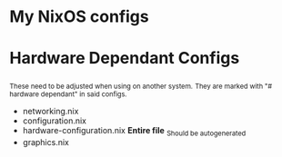 My NixOS configs
===

# Hardware Dependant Configs
<sub>These need to be adjusted when using on another system.</sub>
<sub>They are marked with "# hardware dependant" in said configs.</sub>
- networking.nix
- configuration.nix
- hardware-configuration.nix **Entire file** <sub>Should be autogenerated</sub>
- graphics.nix
